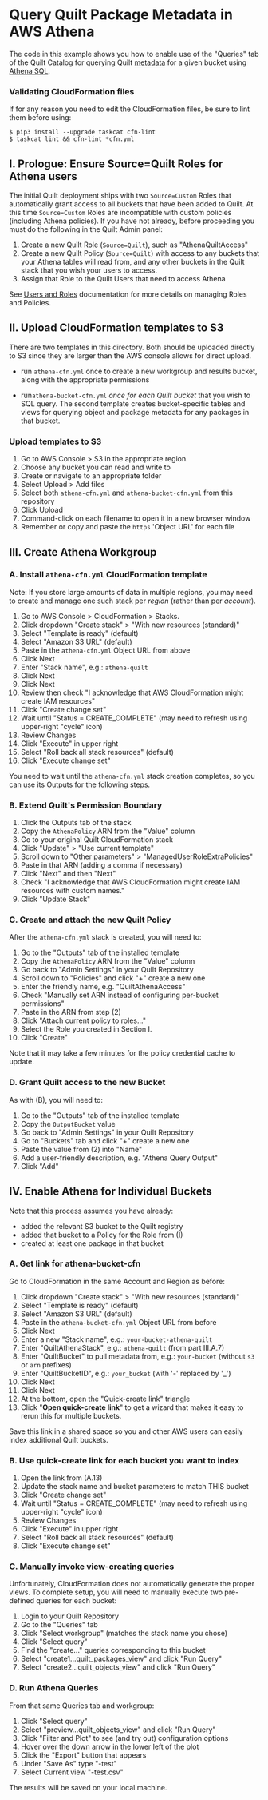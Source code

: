# Query Quilt Package Metadata in AWS Athena

The code in this example shows you how to enable use of the "Queries"
tab of the Quilt Catalog for querying Quilt [metadata](https://docs.quiltdata.com/catalog/metadata) for a given bucket using [Athena SQL](https://docs.quiltdata.com/advanced/athena).

### Validating CloudFormation files

If for any reason you need to edit the CloudFormation files,
be sure to lint them before using:

```
$ pip3 install --upgrade taskcat cfn-lint
$ taskcat lint && cfn-lint *cfn.yml
```

## I. Prologue: Ensure Source=Quilt Roles for Athena users

The initial Quilt deployment ships with two `Source=Custom` Roles that
automatically grant access to all buckets that have been added to Quilt.
At this time `Source=Custom` Roles are incompatible with custom policies
(including Athena policies). If you have not already,
before proceeding you must do the following in the Quilt Admin panel:

1. Create a new Quilt Role (`Source=Quilt`), such as "AthenaQuiltAccess"
1. Create a new Quilt Policy (`Source=Quilt`) with access to any
buckets that your Athena tables will read from, and any other buckets
in the Quilt stack that you wish your users to access.
1. Assign that Role to the Quilt Users that need to access Athena

See [Users and Roles](https://docs.quiltdata.com/catalog/admin)
documentation for more details on managing Roles and Policies.

## II. Upload CloudFormation templates to S3

There are two templates in this directory. Both should be uploaded directly to S3
since they are larger than the AWS console allows for direct upload.

* run `athena-cfn.yml` once to create a new workgroup and results bucket, along
with the appropriate permissions

* run`athena-bucket-cfn.yml` *once for each Quilt bucket* that you wish to SQL query.
The second template creates bucket-specific tables and views for querying object
and package metadata for any packages in that bucket.

### Upload templates to S3

1. Go to AWS Console > S3 in the appropriate region.
1. Choose any bucket you can read and write to
1. Create or navigate to an appropriate folder
1. Select Upload > Add files
1. Select both `athena-cfn.yml` and `athena-bucket-cfn.yml` from this repository
1. Click Upload
1. Command-click on each filename to open it in a new browser window
1. Remember or copy and paste the `https` 'Object URL' for each file

## III. Create Athena Workgroup

### A. Install `athena-cfn.yml` CloudFormation template

Note: If you store large amounts of data in multiple regions, you may need to
create and manage one such stack per _region_ (rather than per _account_).

1. Go to AWS Console > CloudFormation > Stacks.
1. Click dropdown "Create stack" > "With new resources (standard)"
1. Select "Template is ready" (default)
1. Select "Amazon S3 URL" (default)
1. Paste in the `athena-cfn.yml` Object URL from above
1. Click Next
1. Enter "Stack name", e.g.: `athena-quilt`
1. Click Next
1. Click Next
1. Review then check "I acknowledge that AWS CloudFormation might create IAM resources"
1. Click "Create change set"
1. Wait until "Status = CREATE_COMPLETE" (may need to refresh using upper-right "cycle" icon)
1. Review Changes
1. Click "Execute" in upper right
1. Select "Roll back all stack resources" (default)
1. Click "Execute change set"

You need to wait until the `athena-cfn.yml` stack creation completes,
so you can use its Outputs for the following steps.

### B. Extend Quilt's Permission Boundary

1. Click the Outputs tab of the stack
1. Copy the `AthenaPolicy` ARN from the "Value" column
1. Go to your original Quilt CloudFormation stack
1. Click "Update" > "Use current template"
1. Scroll down to "Other parameters" > "ManagedUserRoleExtraPolicies"
1. Paste in that ARN (adding a comma if necessary)
1. Click "Next" and then "Next"
1. Check "I acknowledge that AWS CloudFormation might create IAM resources with custom names."
1. Click "Update Stack"


### C. Create and attach the new Quilt Policy

After the `athena-cfn.yml` stack is created, you will need to:

1. Go to the "Outputs" tab of the installed template
1. Copy the `AthenaPolicy` ARN from the "Value" column
1. Go back to "Admin Settings" in your Quilt Repository
1. Scroll down to "Policies" and click "+" create a new one
1. Enter the friendly name, e.g. "QuiltAthenaAccess"
1. Check "Manually set ARN instead of configuring per-bucket permissions"
1. Paste in the ARN from step (2)
1. Click "Attach current policy to roles..."
1. Select the Role you created in Section I.
1. Click "Create"

Note that it may take a few minutes for the policy credential cache to update.

### D. Grant Quilt access to the new Bucket

As with (B), you will need to:

1. Go to the "Outputs" tab of the installed template
1. Copy the `OutputBucket` value
1. Go back to "Admin Settings" in your Quilt Repository
1. Go to "Buckets" tab and click "+" create a new one
1. Paste the value from (2) into "Name"
1. Add a user-friendly description, e.g. "Athena Query Output"
1. Click "Add"

## IV. Enable Athena for Individual Buckets

Note that this process assumes you have already:
* added the relevant S3 bucket to the Quilt registry
* added that bucket to a Policy for the Role from (I)
* created at least one package in that bucket

### A. Get link for athena-bucket-cfn

Go to CloudFormation in the same Account and Region as before:

1. Click dropdown "Create stack" > "With new resources (standard)"
1. Select "Template is ready" (default)
1. Select "Amazon S3 URL" (default)
1. Paste in the `athena-bucket-cfn.yml` Object URL from before
1. Click Next
1. Enter a new "Stack name", e.g.: `your-bucket-athena-quilt`
1. Enter "QuiltAthenaStack", e.g.: `athena-quilt` (from part III.A.7)
1. Enter "QuiltBucket" to pull metadata from, e.g.: `your-bucket` (without `s3` or `arn` prefixes)
1. Enter "QuiltBucketID", e.g.: `your_bucket` (with '-' replaced by '_')
1. Click Next
1. Click Next
1. At the bottom, open the "Quick-create link" triangle
1. Click "**Open quick-create link**" to get a wizard that makes it easy to
rerun this for multiple buckets.

Save this link in a shared space so you and other AWS users can easily index additional Quilt buckets.

### B. Use quick-create link for each bucket you want to index

1. Open the link from (A.13)
1. Update the stack name and bucket parameters to match THIS bucket
1. Click "Create change set"
1. Wait until "Status = CREATE_COMPLETE" (may need to refresh using upper-right "cycle" icon)
1. Review Changes
1. Click "Execute" in upper right
1. Select "Roll back all stack resources" (default)
1. Click "Execute change set"

### C. Manually invoke view-creating queries

Unfortunately, CloudFormation does not automatically generate the proper views.
To complete setup, you will need to manually execute two pre-defined queries for each bucket:

1. Login to your Quilt Repository
1. Go to the "Queries" tab
1. Click "Select workgroup" (matches the stack name you chose)
1. Click "Select query"
1. Find the "create..." queries corresponding to this bucket
1. Select "create1...quilt_packages_view" and click "Run Query"
1. Select "create2...quilt_objects_view" and click "Run Query"

### D. Run Athena Queries

From that same Queries tab and workgroup:

1. Click "Select query"
1. Select "preview...quilt_objects_view" and click "Run Query"
1. Click "Filter and Plot" to see (and try out) configuration options
1. Hover over the down arrow in the lower left of the plot
1. Click the "Export" button that appears
1. Under "Save As" type "<bucket-name>-test"
1. Select Current view "<bucket-name>-test.csv"

The results will be saved on your local machine.

